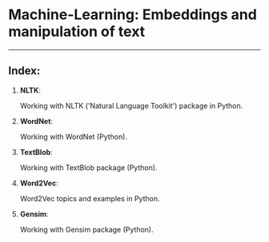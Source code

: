 # Machine-Learning: Embeddings and manipulation of text 

***

## **Index:**

1. **NLTK**:

    Working with NLTK ('Natural Language Toolkit') package in Python.

2. **WordNet**:

    Working with WordNet (Python).

3. **TextBlob**:

    Working with TextBlob package (Python).

4. **Word2Vec**:

    Word2Vec topics and examples in Python.

5. **Gensim**:

    Working with Gensim package (Python).